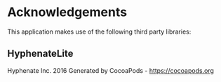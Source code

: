 # Acknowledgements
This application makes use of the following third party libraries:

## HyphenateLite

Hyphenate Inc. 2016
Generated by CocoaPods - https://cocoapods.org
